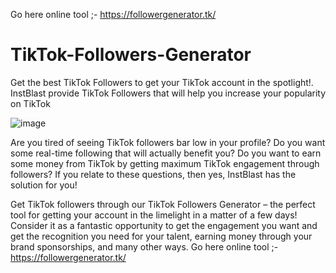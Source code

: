 Go here online tool ;- https://followergenerator.tk/


# TikTok-Followers-Generator
Get the best TikTok Followers to get your TikTok account in the spotlight!. InstBlast provide TikTok Followers that will help you increase your popularity on TikTok

![image](https://user-images.githubusercontent.com/106001865/199202503-f08499b5-c7eb-47cf-b479-84f06d665828.png)

Are you tired of seeing TikTok followers bar low in your profile? Do you want some real-time following that will actually benefit you? Do you want to earn some money from TikTok by getting maximum TikTok engagement through followers? If you relate to these questions, then yes, InstBlast has the solution for you!

Get TikTok followers through our TikTok Followers Generator – the perfect tool for getting your account in the limelight in a matter of a few days! Consider it as a fantastic opportunity to get the engagement you want and get the recognition you need for your talent, earning money through your brand sponsorships, and many other ways.
Go here online tool ;- https://followergenerator.tk/

